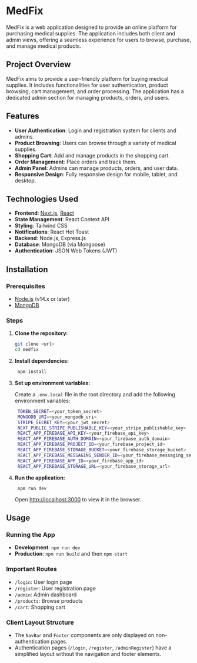 # MedFix

MedFix is a web application designed to provide an online platform for purchasing medical supplies. The application includes both client and admin views, offering a seamless experience for users to browse, purchase, and manage medical products.

## Project Overview

MedFix aims to provide a user-friendly platform for buying medical supplies. It includes functionalities for user authentication, product browsing, cart management, and order processing. The application has a dedicated admin section for managing products, orders, and users.

## Features

- **User Authentication**: Login and registration system for clients and admins.
- **Product Browsing**: Users can browse through a variety of medical supplies.
- **Shopping Cart**: Add and manage products in the shopping cart.
- **Order Management**: Place orders and track them.
- **Admin Panel**: Admins can manage products, orders, and user data.
- **Responsive Design**: Fully responsive design for mobile, tablet, and desktop.

## Technologies Used

- **Frontend**: [Next.js](https://nextjs.org/), [React](https://reactjs.org/)
- **State Management**: React Context API
- **Styling**: Tailwind CSS
- **Notifications**: React Hot Toast
- **Backend**: Node.js, Express.js
- **Database**: MongoDB (via Mongoose)
- **Authentication**: JSON Web Tokens (JWT)

## Installation

### Prerequisites

- [Node.js](https://nodejs.org/) (v14.x or later)
- [MongoDB](https://www.mongodb.com/)

### Steps

1. **Clone the repository:**

   ```bash
   git clone <url>
   cd medfix
   ```

2. **Install dependencies:**

   ```bash
    npm install
   ```

3. **Set up environment variables:**

   Create a `.env.local` file in the root directory and add the following environment variables:

   ```bash
    TOKEN_SECRET=<your_token_secret>
    MONGODB_URI=<your_mongodb_uri>
    STRIPE_SECRET_KEY=<your_jwt_secret>
    NEXT_PUBLIC_STRIPE_PUBLISHABLE_KEY=<your_stripe_publishable_key>
    REACT_APP_FIREBASE_API_KEY=<your_firebase_api_key>
    REACT_APP_FIREBASE_AUTH_DOMAIN=<your_firebase_auth_domain>
    REACT_APP_FIREBASE_PROJECT_ID=<your_firebase_project_id>
    REACT_APP_FIREBASE_STORAGE_BUCKET=<your_firebase_storage_bucket>
    REACT_APP_FIREBASE_MESSAGING_SENDER_ID=<your_firebase_messaging_sender_id>
    REACT_APP_FIREBASE_APP_ID=<your_firebase_app_id>
    REACT_APP_FIREBASE_STORAGE_URL=<your_firebase_storage_url>
   ```

4. **Run the application:**

   ```
    npm run dev
   ```

   Open [http://localhost:3000](http://localhost:3000) to view it in the browser.

## Usage

### Running the App

- **Development**: `npm run dev`
- **Production**: `npm run build` and then `npm start`

### Important Routes

- `/login`: User login page
- `/register`: User registration page
- `/admin`: Admin dashboard
- `/products`: Browse products
- `/cart`: Shopping cart

### Client Layout Structure

- The `NavBar` and `Footer` components are only displayed on non-authentication pages.
- Authentication pages (`/login`, `/register`, `/adminRegister`) have a simplified layout without the navigation and footer elements.
